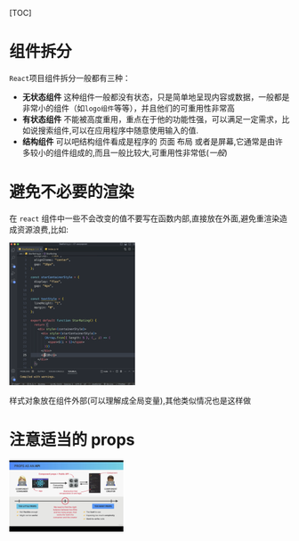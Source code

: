 [TOC]

# 组件拆分

`React`项目组件拆分一般都有三种：

- **无状态组件** 这种组件一般都没有状态，只是简单地呈现内容或数据，一般都是非常小的组件（如`logo组件`等等），并且他们的可重用性非常高
- **有状态组件** 不能被高度重用，重点在于他的功能性强，可以满足一定需求，比如说搜索组件,可以在应用程序中随意使用输入的值.
- **结构组件** 可以吧结构组件看成是程序的 页面 布局 或者是屏幕,它通常是由许多较小的组件组成的,而且一般比较大,可重用性非常低(*一般*)



# 避免不必要的渲染

在 `react` 组件中一些不会改变的值不要写在函数内部,直接放在外面,避免重渲染造成资源浪费,比如:

<img src="./React HandBook.assets/image-20240106下午90946807.png" alt="image-20240106下午90946807" style="zoom:25%;" />

样式对象放在组件外部(可以理解成全局变量),其他类似情况也是这样做



# 注意适当的 props

<img src="./React HandBook.assets/image-20240107下午41620360.png" alt="image-20240107下午41620360" style="zoom:20%;" />



 
